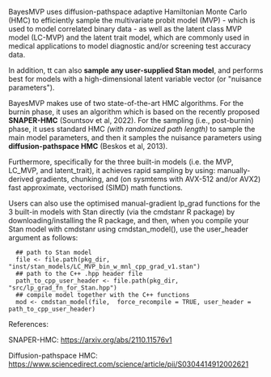 BayesMVP uses diffusion-pathspace adaptive Hamiltonian Monte Carlo (HMC) to efficiently sample the 
multivariate probit model (MVP) - which is used to model correlated binary data - as well as the latent class MVP
model (LC-MVP) and the latent trait model, which are commonly used in medical applications to model diagnostic 
and/or screening test accuracy data. 

In addition, tt can also **sample any user-supplied Stan model**, and performs best for models with 
a high-dimensional latent variable vector (or "nuisance parameters"). 

BayesMVP makes use of two state-of-the-art HMC algorithms. For the burnin phase, it uses an algorithm which 
is based on the recently proposed **SNAPER-HMC** (Sountsov et al, 2022). For the sampling (i.e., post-burnin)
phase, it uses standard HMC _(with randomized path length)_ to sample the main model parameters, and then 
it samples the nuisance parameters using **diffusion-pathspace HMC** (Beskos et al, 2013). 

Furthermore, specifically for the three built-in models (i.e. the MVP, LC_MVP, and latent_trait), 
it achieves rapid sampling by using: 
manually-derived gradients,
chunking, 
and (on sysmtems with AVX-512 and/or AVX2) fast approximate, vectorised (SIMD) math functions. 

Users can also use the optimised manual-gradient lp_grad functions for the 3 built-in models with Stan directly 
(via the cmdstanr R package) by downloading/installing the R package, and  then, when you compile your Stan model 
with cmdstanr using cmdstan_model(), use the user_header argument as follows: 

      ## path to Stan model
      file <- file.path(pkg_dir, "inst/stan_models/LC_MVP_bin_w_mnl_cpp_grad_v1.stan") 
      ## path to the C++ .hpp header file
      path_to_cpp_user_header <- file.path(pkg_dir, "src/lp_grad_fn_for_Stan.hpp") 
      ## compile model together with the C++ functions
      mod <- cmdstan_model(file,  force_recompile = TRUE, user_header = path_to_cpp_user_header) 




References:

SNAPER-HMC:  https://arxiv.org/abs/2110.11576v1

Diffusion-pathspace HMC: https://www.sciencedirect.com/science/article/pii/S0304414912002621
